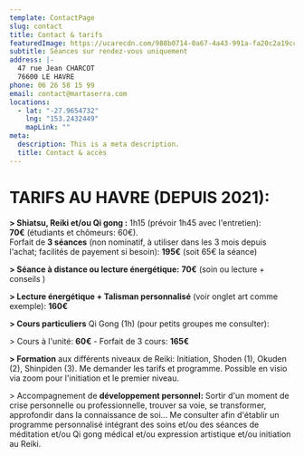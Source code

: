 ```yaml
---
template: ContactPage
slug: contact
title: Contact & tarifs
featuredImage: https://ucarecdn.com/988b0714-0a67-4a43-991a-fa20c2a19cc6/
subtitle: Séances sur rendez-vous uniquement
address: |-
  47 rue Jean CHARCOT
  76600 LE HAVRE
phone: 06 26 58 15 99
email: contact@martaserra.com
locations:
  - lat: "-27.9654732"
    lng: "153.2432449"
    mapLink: ""
meta:
  description: This is a meta description.
  title: Contact & accès
---
```

# TARIFS AU HAVRE (DEPUIS 2021):

**\> Shiatsu, Reiki et/ou Qi gong :** 1h15 (prévoir 1h45 avec l'entretien): \
**70€** (étudiants et chômeurs: 60€).\
Forfait de **3 séances** (non nominatif, à utiliser dans les 3 mois depuis l'achat; facilités de payement si besoin): **195€** (soit 65€ la séance)

**\> Séance à distance ou lecture énergétique:** **70€** (soin ou lecture + conseils )

**\> Lecture énergétique + Talisman personnalisé** (voir onglet art comme exemple): **160€**

**\> Cours particuliers** Qi Gong (1h) (pour petits groupes me consulter):

\> Cours à l'unité: **60€** - Forfait de 3 cours: **165€**

**\> Formation** aux différents niveaux de Reiki: Initiation, Shoden (1), Okuden (2), Shinpiden (3). Me demander les tarifs et programme. Possible en visio via zoom pour l'initiation et le premier niveau.

\> Accompagnement de **développement personnel:** Sortir d'un moment de crise personnelle ou professionnelle, trouver sa voie, se transformer, approfondir dans la connaissance de soi... Me consulter afin d'établir un programme personnalisé intégrant des soins et/ou des séances de méditation et/ou Qi gong médical et/ou expression artistique et/ou initiation au Reiki.